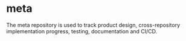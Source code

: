 # meta
The meta repository is used to track product design, cross-repository implementation progress, testing, documentation and CI/CD.
